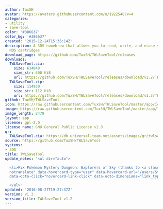 ```yaml
---
author: TuxSH
avatar: https://avatars.githubusercontent.com/u/1922548?v=4
categories:
- utility
- save-tool
color: '#386637'
color_bg: '#386637'
created: '2015-12-24T15:36:14Z'
description: A 3DS homebrew that allows you to read, write, and erase save files from
  NDS cartridges
download_page: https://github.com/TuxSH/TWLSaveTool/releases
downloads:
  TWLSaveTool.cia:
    size: 614848
    size_str: 600 KiB
    url: https://github.com/TuxSH/TWLSaveTool/releases/download/v1.2/TWLSaveTool.cia
  TWLSaveTool.zip:
    size: 114930
    size_str: 112 KiB
    url: https://github.com/TuxSH/TWLSaveTool/releases/download/v1.2/TWLSaveTool.zip
github: TuxSH/TWLSaveTool
icon: https://raw.githubusercontent.com/TuxSH/TWLSaveTool/master/app/IconLarge.png
image: https://raw.githubusercontent.com/TuxSH/TWLSaveTool/master/app/IconLarge.png
image_length: 2479
layout: app
license: gpl-2.0
license_name: GNU General Public License v2.0
qr:
  TWLSaveTool.cia: https://db.universal-team.net/assets/images/qr/twlsavetool-cia.png
source: https://github.com/TuxSH/TWLSaveTool
systems:
- 3DS
title: TWLSaveTool
update_notes: '<ul dir="auto">

  <li>Fix Pokémon Mystery Dungeon: Explorers of Sky (thanks to <a class="user-mention
  notranslate" data-hovercard-type="user" data-hovercard-url="/users/Steveice10/hovercard"
  data-octo-click="hovercard-link-click" data-octo-dimensions="link_type:self" href="https://github.com/Steveice10">@Steveice10</a>)</li>

  </ul>'
updated: '2016-08-27T19:27:37Z'
version: v1.2
version_title: TWLSaveTool v1.2
---
```

